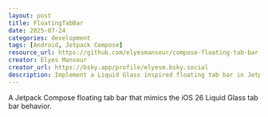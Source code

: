 ```yaml
---
layout: post
title: FloatingTabBar
date: 2025-07-24
categories: development
tags: [Android, Jetpack Compose]
resource_url: https://github.com/elyesmansour/compose-floating-tab-bar
creator: Elyes Mansour
creator_url: https://bsky.app/profile/elyesm.bsky.social
description: Implement a Liquid Glass inspired floating tab bar in Jetpack Compose
---
```


A Jetpack Compose floating tab bar that mimics the iOS 26 Liquid Glass tab bar behavior.